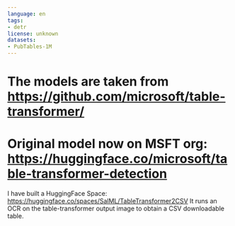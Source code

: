 ```yaml
---
language: en
tags:
- detr
license: unknown
datasets:
- PubTables-1M
---
```

# The models are taken from https://github.com/microsoft/table-transformer/
# Original model now on MSFT org: https://huggingface.co/microsoft/table-transformer-detection
I have built a HuggingFace Space: https://huggingface.co/spaces/SalML/TableTransformer2CSV
It runs an OCR on the table-transformer output image to obtain a CSV downloadable table.
